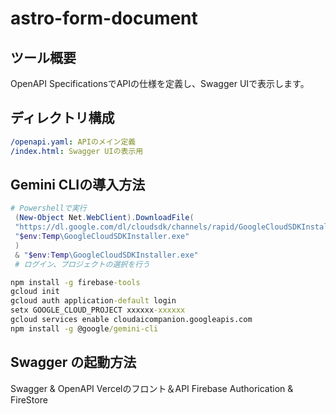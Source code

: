 # astro-form-document

## ツール概要

OpenAPI SpecificationsでAPIの仕様を定義し、Swagger UIで表示します。

## ディレクトリ構成
```yaml
/openapi.yaml: APIのメイン定義
/index.html: Swagger UIの表示用
```

## Gemini CLIの導入方法

 ```powershell
 # Powershellで実行
  (New-Object Net.WebClient).DownloadFile(
  "https://dl.google.com/dl/cloudsdk/channels/rapid/GoogleCloudSDKInstaller.exe",
  "$env:Temp\GoogleCloudSDKInstaller.exe"
  )
  & "$env:Temp\GoogleCloudSDKInstaller.exe"
  # ログイン、プロジェクトの選択を行う
  ```
```cmd
npm install -g firebase-tools
gcloud init
gcloud auth application-default login
setx GOOGLE_CLOUD_PROJECT xxxxxx-xxxxxx
gcloud services enable cloudaicompanion.googleapis.com
npm install -g @google/gemini-cli

```
## Swagger の起動方法


Swagger & OpenAPI
Vercelのフロント＆API
Firebase Authorication & FireStore